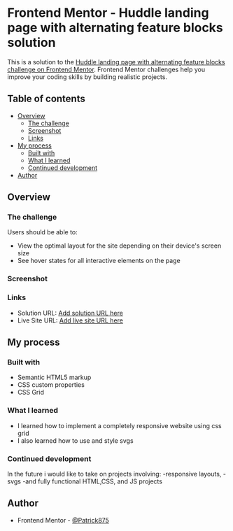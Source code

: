 # Frontend Mentor - Huddle landing page with alternating feature blocks solution

This is a solution to the [Huddle landing page with alternating feature blocks challenge on Frontend Mentor](https://www.frontendmentor.io/challenges/huddle-landing-page-with-alternating-feature-blocks-5ca5f5981e82137ec91a5100). Frontend Mentor challenges help you improve your coding skills by building realistic projects.

## Table of contents

- [Overview](#overview)
  - [The challenge](#the-challenge)
  - [Screenshot](#screenshot)
  - [Links](#links)
- [My process](#my-process)
  - [Built with](#built-with)
  - [What I learned](#what-i-learned)
  - [Continued development](#continued-development)
- [Author](#author)

## Overview

### The challenge

Users should be able to:

- View the optimal layout for the site depending on their device's screen size
- See hover states for all interactive elements on the page

### Screenshot

[](./screenshot.png)

### Links

- Solution URL: [Add solution URL here](https://github.com/Patrick875/Huddle-landing-page--front-end-mentor-challenge.git)
- Live Site URL: [Add live site URL here](https://patrick875.github.io/Huddle-landing-page--front-end-mentor-challenge/)

## My process

### Built with

- Semantic HTML5 markup
- CSS custom properties
- CSS Grid

### What I learned

- I learned how to implement a completely responsive website using css grid
- I also learned how to use and style svgs

### Continued development

In the future i would like to take on projects involving:
-responsive layouts,
-svgs
-and fully functional HTML,CSS, and JS projects

## Author

- Frontend Mentor - [@Patrick875](https://www.frontendmentor.io/profile/Patrick875)
